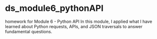 # ds_module6_pythonAPI
homework for Module 6 - Python API
In this module, I applied what I have learned about Python requests, APIs, and JSON traversals to answer fundamental questions. 
